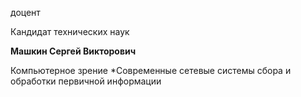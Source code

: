 доцент

Кандидат технических наук

**Машкин Сергей Викторович**

Компьютерное зрение
	*Современные сетевые системы сбора и обработки первичной информации